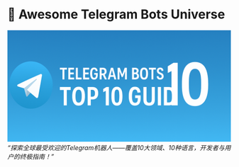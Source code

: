 # 🚀 Awesome Telegram Bots Universe  
![Banner](assets/banner.png)  
*“探索全球最受欢迎的Telegram机器人——覆盖10大领域、10种语言，开发者与用户的终极指南！”*
